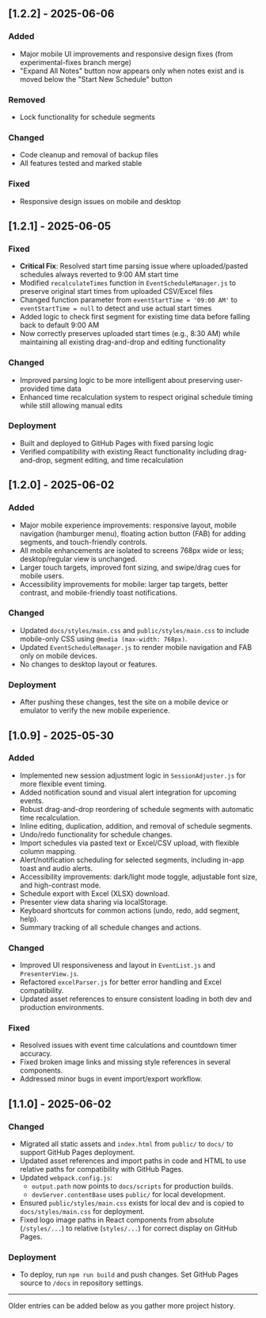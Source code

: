 ## [1.2.2] - 2025-06-06

### Added
- Major mobile UI improvements and responsive design fixes (from experimental-fixes branch merge)
- "Expand All Notes" button now appears only when notes exist and is moved below the "Start New Schedule" button

### Removed
- Lock functionality for schedule segments

### Changed
- Code cleanup and removal of backup files
- All features tested and marked stable

### Fixed
- Responsive design issues on mobile and desktop

## [1.2.1] - 2025-06-05

### Fixed
- **Critical Fix**: Resolved start time parsing issue where uploaded/pasted schedules always reverted to 9:00 AM start time
- Modified `recalculateTimes` function in `EventScheduleManager.js` to preserve original start times from uploaded CSV/Excel files
- Changed function parameter from `eventStartTime = '09:00 AM'` to `eventStartTime = null` to detect and use actual start times
- Added logic to check first segment for existing time data before falling back to default 9:00 AM
- Now correctly preserves uploaded start times (e.g., 8:30 AM) while maintaining all existing drag-and-drop and editing functionality

### Changed
- Improved parsing logic to be more intelligent about preserving user-provided time data
- Enhanced time recalculation system to respect original schedule timing while still allowing manual edits

### Deployment
- Built and deployed to GitHub Pages with fixed parsing logic
- Verified compatibility with existing React functionality including drag-and-drop, segment editing, and time recalculation

## [1.2.0] - 2025-06-02

### Added
- Major mobile experience improvements: responsive layout, mobile navigation (hamburger menu), floating action button (FAB) for adding segments, and touch-friendly controls.
- All mobile enhancements are isolated to screens 768px wide or less; desktop/regular view is unchanged.
- Larger touch targets, improved font sizing, and swipe/drag cues for mobile users.
- Accessibility improvements for mobile: larger tap targets, better contrast, and mobile-friendly toast notifications.

### Changed
- Updated `docs/styles/main.css` and `public/styles/main.css` to include mobile-only CSS using `@media (max-width: 768px)`.
- Updated `EventScheduleManager.js` to render mobile navigation and FAB only on mobile devices.
- No changes to desktop layout or features.

### Deployment
- After pushing these changes, test the site on a mobile device or emulator to verify the new mobile experience.

## [1.0.9] - 2025-05-30

### Added
- Implemented new session adjustment logic in `SessionAdjuster.js` for more flexible event timing.
- Added notification sound and visual alert integration for upcoming events.
- Robust drag-and-drop reordering of schedule segments with automatic time recalculation.
- Inline editing, duplication, addition, and removal of schedule segments.
- Undo/redo functionality for schedule changes.
- Import schedules via pasted text or Excel/CSV upload, with flexible column mapping.
- Alert/notification scheduling for selected segments, including in-app toast and audio alerts.
- Accessibility improvements: dark/light mode toggle, adjustable font size, and high-contrast mode.
- Schedule export with Excel (XLSX) download.
- Presenter view data sharing via localStorage.
- Keyboard shortcuts for common actions (undo, redo, add segment, help).
- Summary tracking of all schedule changes and actions.

### Changed
- Improved UI responsiveness and layout in `EventList.js` and `PresenterView.js`.
- Refactored `excelParser.js` for better error handling and Excel compatibility.
- Updated asset references to ensure consistent loading in both dev and production environments.

### Fixed
- Resolved issues with event time calculations and countdown timer accuracy.
- Fixed broken image links and missing style references in several components.
- Addressed minor bugs in event import/export workflow.

## [1.1.0] - 2025-06-02

### Changed
- Migrated all static assets and `index.html` from `public/` to `docs/` to support GitHub Pages deployment.
- Updated asset references and import paths in code and HTML to use relative paths for compatibility with GitHub Pages.
- Updated `webpack.config.js`:
  - `output.path` now points to `docs/scripts` for production builds.
  - `devServer.contentBase` uses `public/` for local development.
- Ensured `public/styles/main.css` exists for local dev and is copied to `docs/styles/main.css` for deployment.
- Fixed logo image paths in React components from absolute (`/styles/...`) to relative (`styles/...`) for correct display on GitHub Pages.

### Deployment
- To deploy, run `npm run build` and push changes. Set GitHub Pages source to `/docs` in repository settings.

---

Older entries can be added below as you gather more project history.

